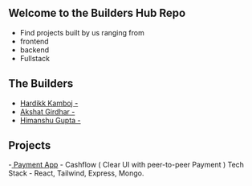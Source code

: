 ## Welcome to the Builders Hub Repo
- Find projects built by us ranging from 
 - frontend 
 - backend 
 - Fullstack

## The Builders 
- [Hardikk Kamboj - ](https://github.com/khardikk)
- [ Akshat Girdhar -](https://github.com/akshatg5) 
- [Himanshu Gupta -](https://github.com/Himanshu-gupta31)

## Projects 
-[ Payment App](https://cash-flow-alpha.vercel.app/) - Cashflow ( Clear UI with peer-to-peer Payment ) Tech Stack - React, Tailwind, Express, Mongo.

